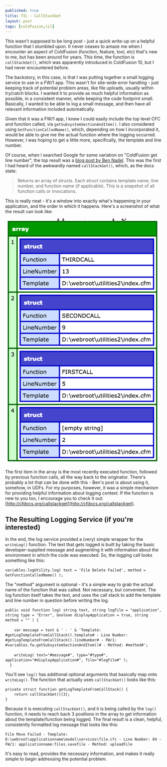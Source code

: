 ```yaml
---
published: true
title: TIL - CallStackGet
layout: post
tags: [coldfusion,til]
---
```

This wasn't supposed to be long post - just a quick write-up on a helpful function that I stumbled upon. It never ceases to amaze me when I encounter an aspect of ColdFusion (function, feature, tool, etc) that's new to me, but has been around for years. This time, the function is `callStackGet()`, which was apparently introduced in ColdFusion 10, but I had never encountered before. 
<!--more-->

The backstory, in this case, is that I was putting together a small logging service to use in a FW/1 app. This wasn't for site-wide error handling - just keeping track of potential problem areas, like file uploads, usually within try/catch blocks. I wanted it to provide as much helpful information as possible, in a consistent manner, while keeping the code footprint small. Basically, I wanted to be able to log a small message, and then have all relevant information included automatically.

Given that it was a FW/1 app, I knew I could easily include the top level CFC and function called, via `getSubsystemSectionAndItem()`. I also considered using `GetFunctionCalledName()`, which, depending on how I incorporated it, would be able to give me the actual function where the logging occurred. However, I was hoping to get a little more, specifically, the template and line number.

Of course, when I searched Google for some variation on "ColdFusion get line number", the top result was a [blog post by Ben Nadel](http://www.bennadel.com/blog/2346-coldfusion-10---accessing-the-call-stack-with-callstackget.htm). This was the first I had heard of the awkwardly named `callStackGet()`, which, as the docs state:

> Returns an array of structs. Each struct contains template name, line number, and function name (if applicable). This is a snapshot of all function calls or invocations.

This is really neat - it's a window into exactly what's happening in your application, and the order in which it happens. Here's a screenshot of what the result can look like:

![callstackget example](/public/assets/images/callstackget-example-array.png)

The first item in the array is the most recently executed function, followed by previous function calls, all the way back to the originator. There's probably a lot that can be done with this - Ben's post is about using it, somehow, in UDFs. For my purposes, however, it was a simple mechanism for providing helpful information about logging context. If the function is new to you too, I encourage you to check it out: [http://cfdocs.org/callstackget](http://cfdocs.org/callstackget).

## The Resulting Logging Service (if you're interested)

In the end, the log service provided a (very) simple wrapper for the `writeLog()` function. The text that gets logged is built by taking the basic developer-supplied message and augmenting it with information about the environment in which the code was executed. So, the logging call looks something like this:

	variables.logUtility.log( text = 'File Delete Failed', method = GetFunctionCalledName() );
	
The "method" argument is optional - it's a simple way to grab the actual name of the function that was called. Not necessary, but convenient. The log function itself takes the text, and uses the call stack to add the template and line number in question before writing the log.

	public void function log( string text, string logFile = "application", string type = "Error", boolean displayApplication = true, string method = "" ) {

	    var message = text & ' - ' & 'Template: #getLogTemplateFromCallStack().template# - Line Number: #getLogTemplateFromCallStack().lineNumber# - FW/1: #variables.fw.getSubsystemSectionAndItem()# - Method: #method#';

	    writeLog( text="#message#", type="#type#", application="#displayApplication#", file="#logFile#" );
	  }

You'll see `log()` has additional optional arguments that basically map onto `writeLog()`. The function that actually uses `callStackGet()` looks like this:

	private struct function getLogTemplateFromCallStack() {
		return callStackGet()[3];
	}

Because it is executing `callStackGet()`, and it is being called by the `log()` function, it needs to reach back 3 positions in the array to get information about the template/function being logged. The final result is a clean, helpful, consistently formatted log message that looks like this:

	File Move Failed - Template: D:\webroot\applicationname\model\services\file.cfc - Line Number: 84 - FW/1: applicationname:files.savefile - Method: uploadFile 
	
It's easy to read, provides the necessary information, and makes it really simple to begin addressing the potential problem. 